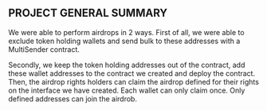 



## PROJECT GENERAL SUMMARY

We were able to perform airdrops in 2 ways. First of all, we were able to exclude token holding wallets and send bulk to these addresses with a MultiSender contract.

Secondly, we keep the token holding addresses out of the contract, add these wallet addresses to the contract we created and deploy the contract. Then, the airdrop rights holders can claim the airdrop defined for their rights on the interface we have created. Each wallet can only claim once. Only defined addresses can join the airdrob.
